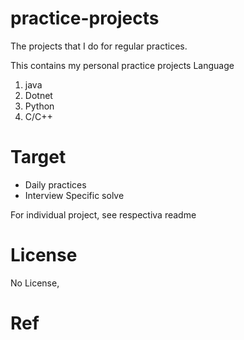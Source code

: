 # practice-projects
The projects that I do for regular practices.

This contains my personal practice projects 
Language 
1. java
2. Dotnet
3. Python
4. C/C++


# Target 
- Daily practices
- Interview Specific solve

For individual project, see respectiva readme

# License 
No License, 

# Ref
